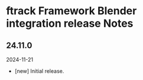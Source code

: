 # ftrack Framework Blender integration release Notes


## 24.11.0
2024-11-21

* [new] Initial release.
